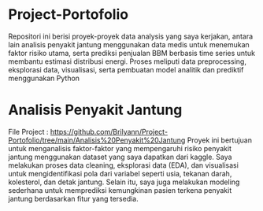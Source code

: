 ﻿# Project-Portofolio
Repositori ini berisi proyek-proyek data analysis yang saya kerjakan, antara lain analisis penyakit jantung menggunakan data medis untuk menemukan faktor risiko utama, serta prediksi penjualan BBM berbasis time series untuk membantu estimasi distribusi energi. Proses meliputi data preprocessing, eksplorasi data, visualisasi, serta pembuatan model analitik dan prediktif menggunakan Python
# Analisis Penyakit Jantung
File Project : https://github.com/Brilyann/Project-Portofolio/tree/main/Analisis%20Penyakit%20Jantung
Proyek ini bertujuan untuk menganalisis faktor-faktor yang mempengaruhi risiko penyakit jantung menggunakan dataset yang saya dapatkan dari kaggle. Saya melakukan proses data cleaning, eksplorasi data (EDA), dan visualisasi untuk mengidentifikasi pola dari variabel seperti usia, tekanan darah, kolesterol, dan detak jantung. Selain itu, saya juga melakukan modeling sederhana untuk memprediksi kemungkinan pasien terkena penyakit jantung berdasarkan fitur yang tersedia.
